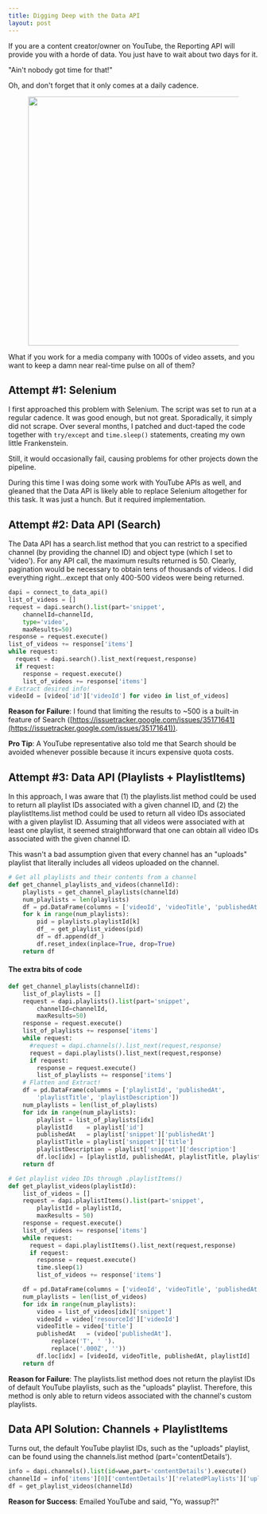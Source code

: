 ```yaml
---
title: Digging Deep with the Data API
layout: post
---
```


If you are a content creator/owner on YouTube, the Reporting API will provide you with a horde of data.  You just 
have to wait about two days for it.

"Ain't nobody got time for that!"

Oh, and don't forget that it only comes at a daily cadence.

<figure>
<img src="/images/wtf-clint.jpg" width="500vw">
</figure>

What if you work for a media company with 1000s of video assets, and you want to keep a damn near real-time pulse 
on all of them?  

## Attempt #1: Selenium
I first approached this problem with Selenium.  The script was set to run at a regular cadence.  It was good enough,
but not great.   Sporadically, it simply did not scrape.  Over several months, I patched and duct-taped the code together with 
`try/except` and `time.sleep()` statements, creating my own little Frankenstein.  

Still, it would occasionally fail, causing problems for other projects down the pipeline.

During this time I was doing some work with YouTube APIs as well, and gleaned that the Data API is likely able to 
replace Selenium altogether for this task.  It was just a hunch.  But it required implementation.

## Attempt #2: Data API (Search)
The Data API has a search.list method that you can restrict to a specified channel (by providing the channel ID) and
object type (which I set to 'video'). For any API call, the maximum results returned is 50.  Clearly, pagination would be
necessary to obtain tens of thousands of videos. I did everything right...except that only 400-500 videos were being
returned.  

```python
dapi = connect_to_data_api() 
list_of_videos = []
request = dapi.search().list(part='snippet',
    channelId=channelId,
    type='video',
    maxResults=50)
response = request.execute()
list_of_videos += response['items']
while request:
  request = dapi.search().list_next(request,response)
  if request:
    response = request.execute()
    list_of_videos += response['items']
# Extract desired info!
videoId = [video['id']['videoId'] for video in list_of_videos]
```

**Reason for Failure**: I found that limiting the results to ~500 is a built-in feature of Search 
([https://issuetracker.google.com/issues/35171641](https://issuetracker.google.com/issues/35171641)).

**Pro Tip**: A YouTube representative also told me that Search should be avoided whenever possible because it incurs expensive 
quota costs.  

## Attempt #3: Data API (Playlists + PlaylistItems)
In this approach, I was aware that (1) the playlists.list method could be used to return all playlist IDs
associated with a given channel ID, and (2) the playlistItems.list method could be used to return all video
IDs associated with a given playlist ID. Assuming that all videos were associated with at least one playlist,
it seemed straightforward that one can obtain all video IDs associated with the given channel ID.

This wasn't a bad assumption given that every channel has an "uploads" playlist that literally includes
all videos uploaded on the channel.

```python
# Get all playlists and their contents from a channel
def get_channel_playlists_and_videos(channelId):
    playlists = get_channel_playlists(channelId)
    num_playlists = len(playlists)
    df = pd.DataFrame(columns = ['videoId', 'videoTitle', 'publishedAt', 'playlistId'])
    for k in range(num_playlists):
        pid = playlists.playlistId[k]
        df_ = get_playlist_videos(pid)
        df = df.append(df_)
        df.reset_index(inplace=True, drop=True)
    return df
```

#### The extra bits of code
```python
def get_channel_playlists(channelId):
    list_of_playlists = []
    request = dapi.playlists().list(part='snippet',
        channelId=channelId,
        maxResults=50)
    response = request.execute()
    list_of_playlists += response['items']
    while request:
      #request = dapi.channels().list_next(request,response)
      request = dapi.playlists().list_next(request,response)
      if request:
        response = request.execute()
        list_of_playlists += response['items']
    # Flatten and Extract!
    df = pd.DataFrame(columns = ['playlistId', 'publishedAt',
        'playlistTitle', 'playlistDescription'])
    num_playlists = len(list_of_playlists)
    for idx in range(num_playlists):
        playlist = list_of_playlists[idx]
        playlistId    = playlist['id']
        publishedAt   = playlist['snippet']['publishedAt']
        playlistTitle = playlist['snippet']['title']
        playlistDescription = playlist['snippet']['description']
        df.loc[idx] = [playlistId, publishedAt, playlistTitle, playlistDescription]
    return df
```

```python
# Get playlist video IDs through .playlistItems()
def get_playlist_videos(playlistId):
    list_of_videos = []
    request = dapi.playlistItems().list(part='snippet',
        playlistId = playlistId,
        maxResults = 50)
    response = request.execute()
    list_of_videos += response['items']
    while request:
      request = dapi.playlistItems().list_next(request,response)
      if request:
        response = request.execute()
        time.sleep(1)
        list_of_videos += response['items']

    df = pd.DataFrame(columns = ['videoId', 'videoTitle', 'publishedAt', 'playlistId'])
    num_playlists = len(list_of_videos)
    for idx in range(num_playlists):
        video = list_of_videos[idx]['snippet']
        videoId = video['resourceId']['videoId']
        videoTitle = video['title']
        publishedAt   = (video['publishedAt'].
            replace('T', ' ').
            replace('.000Z', ''))
        df.loc[idx] = [videoId, videoTitle, publishedAt, playlistId]
    return df
```

**Reason for Failure**:  The playlists.list method does not return the playlist IDs of
default YouTube playlists, such as the "uploads" playlist.  Therefore, this method is only
able to return videos associated with the channel's custom playlists.

## Data API Solution: Channels + PlaylistItems
Turns out, the default YouTube playlist IDs, such as the "uploads" playlist, can be found
using the channels.list method (part='contentDetails').  

```python
info = dapi.channels().list(id=wwe,part='contentDetails').execute() 
channelId = info['items'][0]['contentDetails']['relatedPlaylists']['uploads']
df = get_playlist_videos(channelId)
```

**Reason for Success**: Emailed YouTube and said, "Yo, wassup?!"
